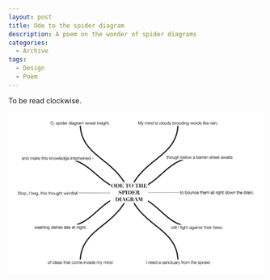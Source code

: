 ```yaml
---
layout: post
title: Ode to the spider diagram
description: A poem on the wonder of spider diagrams
categories:
  - Archive
tags:
  - Design
  - Poem
---
```

To be read clockwise. 

![An ode to the spider diagram poem](/images/ODETOTHESPIDERDIAGRAM.png)
